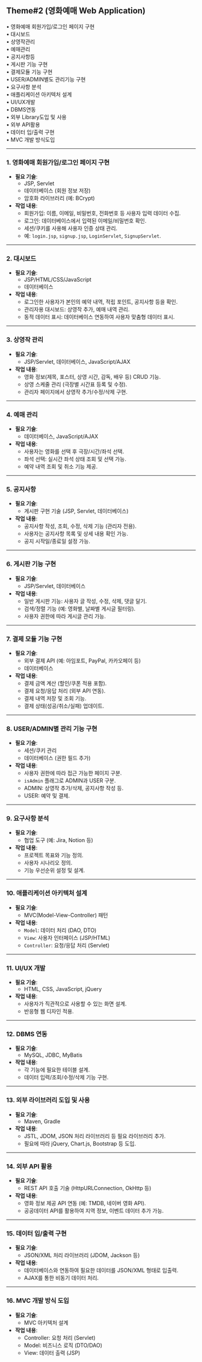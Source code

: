 
## Theme#2 (영화예매 Web Application)  
  
• 영화예매 회원가입/로그인 페이지 구현    
• 대시보드    
• 상영작관리    
• 예매관리    
• 공지사항등    
• 게시판 기능 구현    
• 결제모듈 기능 구현    
• USER/ADMIN별도 관리기능 구현    
• 요구사항 분석    
• 애플리케이션 아키텍처 설계    
• UI/UX개발    
• DBMS연동    
• 외부 Library도입 및 사용    
• 외부 API활용    
• 데이터 입/출력 구현    
• MVC 개발 방식도입

---

### **1. 영화예매 회원가입/로그인 페이지 구현**

- **필요 기술**:
    - JSP, Servlet
    - 데이터베이스 (회원 정보 저장)
    - 암호화 라이브러리 (예: BCrypt)
- **작업 내용**:
    - 회원가입: 이름, 이메일, 비밀번호, 전화번호 등 사용자 입력 데이터 수집.
    - 로그인: 데이터베이스에서 입력된 이메일/비밀번호 확인.
    - 세션/쿠키를 사용해 사용자 인증 상태 관리.
    - 예: `login.jsp`, `signup.jsp`, `LoginServlet`, `SignupServlet`.

---

### **2. 대시보드**

- **필요 기술**:
    - JSP/HTML/CSS/JavaScript
    - 데이터베이스
- **작업 내용**:
    - 로그인한 사용자가 본인의 예약 내역, 적립 포인트, 공지사항 등을 확인.
    - 관리자용 대시보드: 상영작 추가, 예매 내역 관리.
    - 동적 데이터 표시: 데이터베이스 연동하여 사용자 맞춤형 데이터 표시.

---

### **3. 상영작 관리**

- **필요 기술**:
    - JSP/Servlet, 데이터베이스, JavaScript/AJAX
- **작업 내용**:
    - 영화 정보(제목, 포스터, 상영 시간, 감독, 배우 등) CRUD 기능.
    - 상영 스케줄 관리 (극장별 시간표 등록 및 수정).
    - 관리자 페이지에서 상영작 추가/수정/삭제 구현.

---

### **4. 예매 관리**

- **필요 기술**:
    - 데이터베이스, JavaScript/AJAX
- **작업 내용**:
    - 사용자는 영화를 선택 후 극장/시간/좌석 선택.
    - 좌석 선택: 실시간 좌석 상태 조회 및 선택 가능.
    - 예약 내역 조회 및 취소 기능 제공.

---

### **5. 공지사항**

- **필요 기술**:
    - 게시판 구현 기술 (JSP, Servlet, 데이터베이스)
- **작업 내용**:
    - 공지사항 작성, 조회, 수정, 삭제 기능 (관리자 전용).
    - 사용자는 공지사항 목록 및 상세 내용 확인 가능.
    - 공지 시작일/종료일 설정 가능.

---

### **6. 게시판 기능 구현**

- **필요 기술**:
    - JSP/Servlet, 데이터베이스
- **작업 내용**:
    - 일반 게시판 기능: 사용자 글 작성, 수정, 삭제, 댓글 달기.
    - 검색/정렬 기능 (예: 영화별, 날짜별 게시글 필터링).
    - 사용자 권한에 따라 게시글 관리 가능.

---

### **7. 결제 모듈 기능 구현**

- **필요 기술**:
    - 외부 결제 API (예: 아임포트, PayPal, 카카오페이 등)
    - 데이터베이스
- **작업 내용**:
    - 결제 금액 계산 (할인/쿠폰 적용 포함).
    - 결제 요청/응답 처리 (외부 API 연동).
    - 결제 내역 저장 및 조회 기능.
    - 결제 상태(성공/취소/실패) 업데이트.

---

### **8. USER/ADMIN별 관리 기능 구현**

- **필요 기술**:
    - 세션/쿠키 관리
    - 데이터베이스 (권한 필드 추가)
- **작업 내용**:
    - 사용자 권한에 따라 접근 가능한 페이지 구분.
    - `isAdmin` 플래그로 ADMIN과 USER 구분.
    - ADMIN: 상영작 추가/삭제, 공지사항 작성 등.
    - USER: 예약 및 결제.

---

### **9. 요구사항 분석**

- **필요 기술**:
    - 협업 도구 (예: Jira, Notion 등)
- **작업 내용**:
    - 프로젝트 목표와 기능 정의.
    - 사용자 시나리오 정의.
    - 기능 우선순위 설정 및 설계.

---

### **10. 애플리케이션 아키텍처 설계**

- **필요 기술**:
    - MVC(Model-View-Controller) 패턴
- **작업 내용**:
    - `Model`: 데이터 처리 (DAO, DTO)
    - `View`: 사용자 인터페이스 (JSP/HTML)
    - `Controller`: 요청/응답 처리 (Servlet)

---

### **11. UI/UX 개발**

- **필요 기술**:
    - HTML, CSS, JavaScript, jQuery
- **작업 내용**:
    - 사용자가 직관적으로 사용할 수 있는 화면 설계.
    - 반응형 웹 디자인 적용.

---

### **12. DBMS 연동**

- **필요 기술**:
    - MySQL, JDBC, MyBatis
- **작업 내용**:
    - 각 기능에 필요한 테이블 설계.
    - 데이터 입력/조회/수정/삭제 기능 구현.

---

### **13. 외부 라이브러리 도입 및 사용**

- **필요 기술**:
    - Maven, Gradle
- **작업 내용**:
    - JSTL, JDOM, JSON 처리 라이브러리 등 필요 라이브러리 추가.
    - 필요에 따라 jQuery, Chart.js, Bootstrap 등 도입.

---

### **14. 외부 API 활용**

- **필요 기술**:
    - REST API 호출 기술 (HttpURLConnection, OkHttp 등)
- **작업 내용**:
    - 영화 정보 제공 API 연동 (예: TMDB, 네이버 영화 API).
    - 공공데이터 API를 활용하여 지역 정보, 이벤트 데이터 추가 가능.

---

### **15. 데이터 입/출력 구현**

- **필요 기술**:
    - JSON/XML 처리 라이브러리 (JDOM, Jackson 등)
- **작업 내용**:
    - 데이터베이스와 연동하여 필요한 데이터를 JSON/XML 형태로 입출력.
    - AJAX를 통한 비동기 데이터 처리.

---

### **16. MVC 개발 방식 도입**

- **필요 기술**:
    - MVC 아키텍처 설계
- **작업 내용**:
    - Controller: 요청 처리 (Servlet)
    - Model: 비즈니스 로직 (DTO/DAO)
    - View: 데이터 출력 (JSP)